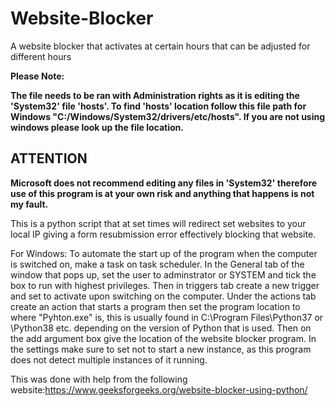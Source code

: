 # Website-Blocker
A website blocker that activates at certain hours that can be adjusted for different hours

**Please Note:**

**The file needs to be ran with Administration rights as it is editing the 'System32' file 'hosts'.
To find 'hosts' location follow this file path for Windows "C:/Windows/System32/drivers/etc/hosts". If you are not using windows please look up the file location.**

**<h2>ATTENTION</h2>
Microsoft does not recommend editing any files in 'System32' therefore use of this program is at your own risk and anything that happens is not my fault.**

This is a python script that at set times will redirect set websites to your local IP giving a form resubmission error effectively blocking that website.

For Windows: To automate the start up of the program when the computer is switched on, make a task on task scheduler. In the General tab of the window that pops up, set the user to adminstrator or SYSTEM and tick the box to run with highest privileges. Then in triggers tab create a new trigger and set to activate upon switching on the computer. Under the actions tab create an action that starts a program then set the program location to where "Pyhton.exe" is, this is usually found in C:\Program Files\Python37 or \Python38 etc. depending on the version of Python that is used. Then on the add argument box give the location of the website blocker program. In the settings make sure to set not to start a new instance, as this program does not detect multiple instances of it running.  

This was done with help from the following website:https://www.geeksforgeeks.org/website-blocker-using-python/
